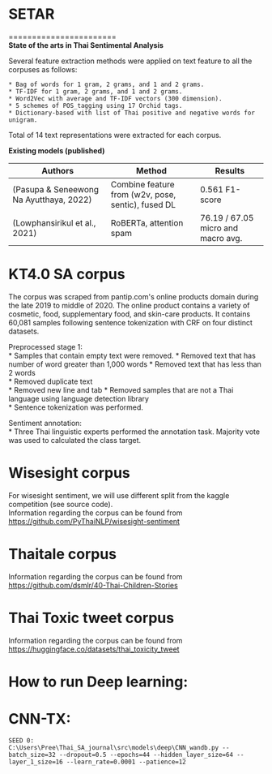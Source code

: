 # SETAR  
=======================  
**State of the arts in Thai Sentimental Analysis**  

Several feature extraction methods were applied on text feature to all the corpuses as follows:  

    * Bag of words for 1 gram, 2 grams, and 1 and 2 grams.
    * TF-IDF for 1 gram, 2 grams, and 1 and 2 grams.
    * Word2Vec with average and TF-IDF vectors (300 dimension).  
    * 5 schemes of POS_tagging using 17 Orchid tags.  
    * Dictionary-based with list of Thai positive and negative words for unigram.  
    
Total of 14 text representations were extracted for each corpus.  


**Existing models (published)**

| Authors                                 | Method                                            | Results                             |
|-----------------------------------------|---------------------------------------------------|-------------------------------------|
| (Pasupa & Seneewong Na Ayutthaya, 2022) | Combine feature from (w2v, pose, sentic), fused DL | 0.561 F1-score                      |
| (Lowphansirikul et al., 2021)           | RoBERTa, attention spam                           | 76.19 / 67.05 micro and macro avg.  |



# KT4.0 SA corpus  

The corpus was scraped from pantip.com's online products domain during the late 2019 to middle of 2020. The online product contains a variety of cosmetic, food, supplementary food, and skin-care products. It contains 60,081 samples following sentence tokenization with CRF on four distinct datasets.     

Preprocessed stage 1:  
    * Samples that contain empty text were removed.
    * Removed text that has number of word greater than 1,000 words
    * Removed text that has less than 2 words  
    * Removed duplicate text  
    * Removed new line and tab
    * Removed samples that are not a Thai language using language detection library  
    * Sentence tokenization was performed.  

Sentiment annotation:  
    * Three Thai linguistic experts performed the annotation task. Majority vote was used to calculated the class target.  


# Wisesight corpus
For wisesight sentiment, we will use different split from the kaggle competition (see source code).  
Information regarding the corpus can be found from https://github.com/PyThaiNLP/wisesight-sentiment  

# Thaitale corpus   
Information regarding the corpus can be found from https://github.com/dsmlr/40-Thai-Children-Stories  

# Thai Toxic tweet corpus  
Information regarding the corpus can be found from https://huggingface.co/datasets/thai_toxicity_tweet

# How to run Deep learning:    
# CNN-TX:  
```
SEED 0:
C:\Users\Pree\Thai_SA_journal\src\models\deep\CNN_wandb.py --batch_size=32 --dropout=0.5 --epochs=44 --hidden_layer_size=64 --layer_1_size=16 --learn_rate=0.0001 --patience=12 

```